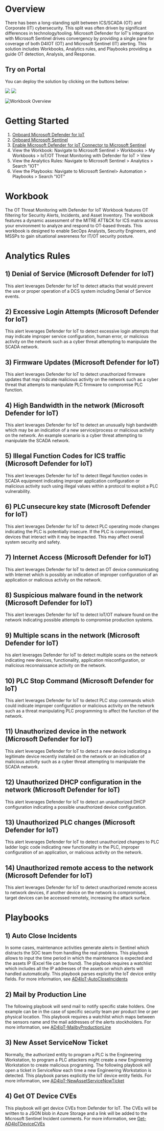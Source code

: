 # Overview
There has been a long-standing split between ICS/SCADA (OT) and Corporate (IT) cybersecurity. This split was often driven by significant differences in technology/tooling. Microsoft Defender for IoT's integration with Microsoft Sentinel drives convergency by providing a single pane for coverage of both D4IOT (OT) and Microsoft Sentinel (IT) alerting. This solution includes Workbooks, Analytics rules, and Playbooks providing a guide OT detection, Analysis, and Response.<br>

## Try on Portal
You can deploy the solution by clicking on the buttons below:

<a href="https://portal.azure.com/#create/Microsoft.Template/uri/https%3A%2F%2Fraw.githubusercontent.com%2FAzure%2FAzure-Sentinel%2Fmaster%2FSolutions%2FIoTOTThreatMonitoringwithDefenderforIoT%2FPackage%2FmainTemplate.json" target="_blank"><img src="https://aka.ms/deploytoazurebutton"/></a>
<a href="https://portal.azure.us/#create/Microsoft.Template/uri/https%3A%2F%2Fraw.githubusercontent.com%2FAzure%2FAzure-Sentinel%2Fmaster%2FSolutions%2FIoTOTThreatMonitoringwithDefenderforIoT%2FPackage%2FmainTemplate.json" target="_blank"><img src="https://aka.ms/deploytoazuregovbutton"/></a>

![Workbook Overview](https://github.com/Azure/Azure-Sentinel/blob/master/Solutions/IoTOTThreatMonitoringwithDefenderforIoT/Workbooks/Images/IoTOTThreatMonitoringwithDefenderforIoTBlack.png?raw=true)

# Getting Started
1)  [Onboard Microsoft Defender for IoT](https://docs.microsoft.com/azure/defender-for-iot/device-builders/quickstart-onboard-iot-hub)<br>
2)  [Onboard Microsoft Sentinel](https://docs.microsoft.com/azure/sentinel/quickstart-onboard)<br> 
3)  [Enable Microsoft Defender for IoT Connector to Microsoft Sentinel](https://docs.microsoft.com/azure/defender-for-iot/organizations/how-to-configure-with-sentinel)<br>
4)  View the Workbook: Navigate to Microsoft Sentinel > Workbooks > My Workbooks > IoT/OT Threat Monitoring with Defender for IoT > View<br>
5)  View the Analytics Rules: Navigate to Microsoft Sentinel > Analytics > Search "IOT"<br>
6)  View the Playbooks: Navigate to Microsoft Sentinel> Automation > Playbooks > Search "IOT"<br>

# Workbook
The OT Threat Monitoring with Defender for IoT Workbook features OT filtering for Security Alerts, Incidents, and Asset Inventory. The workbook features a dynamic assessment of the MITRE ATT&CK for ICS matrix across your environment to analyze and respond to OT-based threats. This workbook is designed to enable SecOps Analysts, Security Engineers, and MSSPs to gain situational awareness for IT/OT security posture.<br>

# Analytics Rules
## 1) Denial of Service (Microsoft Defender for IoT)
This alert leverages Defender for IoT to detect attacks that would prevent the use or proper operation of a DCS system including Denial of Service events.<br>
## 2) Excessive Login Attempts (Microsoft Defender for IoT)
This alert leverages Defender for IoT to detect excessive login attempts that may indicate improper service configuration, human error, or malicious activity on the network such as a cyber threat attempting to manipulate the SCADA network.<br>
## 3) Firmware Updates (Microsoft Defender for IoT)
This alert leverages Defender for IoT to detect unauthorized firmware updates that may indicate malicious activity on the network such as a cyber threat that attempts to manipulate PLC firmware to compromise PLC function.<br>
## 4) High Bandwidth in the network (Microsoft Defender for IoT)
This alert leverages Defender for IoT to detect an unusually high bandwidth which may be an indication of a new service/process or malicious activity on the network. An example scenario is a cyber threat attempting to manipulate the SCADA network.<br>
## 5) Illegal Function Codes for ICS traffic (Microsoft Defender for IoT)
This alert leverages Defender for IoT to detect Illegal function codes in SCADA equipment indicating improper application configuration or malicious activity such using illegal values within a protocol to exploit a PLC vulnerability.<br>
## 6) PLC unsecure key state (Microsoft Defender for IoT)
This alert leverages Defender for IoT to detect PLC operating mode changes indicating the PLC is potentially insecure. If the PLC is compromised, devices that interact with it may be impacted. This may affect overall system security and safety.<br>
## 7) Internet Access (Microsoft Defender for IoT)
This alert leverages Defender for IoT to detect an OT device communicating with Internet which is possibly an indication of improper configuration of an application or malicious activity on the network.<br>
## 8) Suspicious malware found in the network (Microsoft Defender for IoT)
This alert leverages Defender for IoT to detect IoT/OT malware found on the network indicating possible attempts to compromise production systems.<br>
## 9) Multiple scans in the network (Microsoft Defender for IoT)
his alert leverages Defender for IoT to detect multiple scans on the network indicating new devices, functionality, application misconfiguration, or malicious reconnaissance activity on the network.<br>
## 10) PLC Stop Command (Microsoft Defender for IoT)
This alert leverages Defender for IoT to detect PLC stop commands which could indicate improper configuration or malicious activity on the network such as a threat manipulating PLC programming to affect the function of the network.<br>
## 11) Unauthorized device in the network (Microsoft Defender for IoT)
This alert leverages Defender for IoT to detect a new device indicating a legitimate device recently installed on the network or an indication of malicious activity such as a cyber threat attempting to manipulate the SCADA network.<br>
## 12) Unauthorized DHCP configuration in the network (Microsoft Defender for IoT)
This alert leverages Defender for IoT to detect an unauthorized DHCP configuration indicating a possible unauthorized device configuration.<br>
## 13) Unauthorized PLC changes (Microsoft Defender for IoT)
This alert leverages Defender for IoT to detect unauthorized changes to PLC ladder logic code indicating new functionality in the PLC, improper configuration of an application, or malicious activity on the network.<br>
## 14) Unauthorized remote access to the network (Microsoft Defender for IoT)
This alert leverages Defender for IoT to detect unauthorized remote access to network devices, if another device on the network is compromised, target devices can be accessed remotely, increasing the attack surface.<br>

# Playbooks
## 1) Auto Close Incidents
In some cases, maintenance activities generate alerts in Sentinel which distracts the SOC team from handling the real problems. This playbook allows to input the time period in which the maintenance is expected and the assets IP (Excel file can be found). The playbook requires a watchlist which includes all the IP addresses of the assets on which alerts will handled automatically. This playbook parses explicitly the IoT device entity fields. For more information, see [AD4IoT-AutoCloseIncidents](https://github.com/Azure/Azure-Sentinel/tree/master/Playbooks/AD4IoT-AutoCloseIncidents)<br>
## 2) Mail by Production Line
The following playbook will send mail to notify specific stake holders. One example can be in the case of specific security team per product line or per physical location. This playbook requires a watchlist which maps between the sensors name and the mail addresses of the alerts stockholders. For more information, see [AD4IoT-MailbyProductionLine](https://github.com/Azure/Azure-Sentinel/tree/master/Playbooks/AD4IoT-MailbyProductionLine)<br>
## 3) New Asset ServiceNow Ticket
Normally, the authorized entity to program a PLC is the Engineering Workstation, to program a PLC attackers might create a new Engineering Workstation to create malicious programing. The following playbook will open a ticket in ServiceNow each time a new Engineering Workstation is detected. This playbook parses explicitly the IoT device entity fields. For more information, see [AD4IoT-NewAssetServiceNowTicket](https://github.com/Azure/Azure-Sentinel/blob/master/Playbooks/AD4IoT-NewAssetServiceNowTicket/readme.md)<br>
## 4) Get OT Device CVEs
This playbook will get device CVEs from Defender for IoT. The CVEs will be written to a JSON blob in Azure Storage and a link will be added to the Microsoft Sentinel Incident comments. For more information, see [Get-AD4IoTDeviceCVEs](https://github.com/Azure/Azure-Sentinel/blob/master/Playbooks/Get-AD4IoTDeviceCVEs/readme.md)<br>